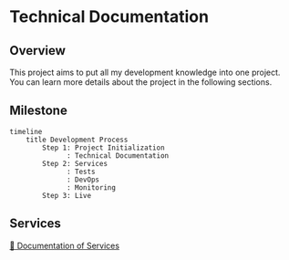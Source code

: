# Technical Documentation

## Overview
This project aims to put all my development knowledge into one project. 
You can learn more details about the project in the following sections.

## Milestone
```mermaid
timeline
    title Development Process
        Step 1: Project Initialization
              : Technical Documentation
        Step 2: Services
              : Tests
              : DevOps
              : Monitoring
        Step 3: Live
```
## Services
[🔗 Documentation of Services](services/index.md)
